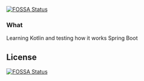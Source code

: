 [![FOSSA Status](https://app.fossa.io/api/projects/git%2Bgithub.com%2Fthomasandersen77%2Fkotlin-test.svg?type=shield)](https://app.fossa.io/projects/git%2Bgithub.com%2Fthomasandersen77%2Fkotlin-test?ref=badge_shield)

### What ###

Learning Kotlin and testing how it works Spring Boot


## License
[![FOSSA Status](https://app.fossa.io/api/projects/git%2Bgithub.com%2Fthomasandersen77%2Fkotlin-test.svg?type=large)](https://app.fossa.io/projects/git%2Bgithub.com%2Fthomasandersen77%2Fkotlin-test?ref=badge_large)